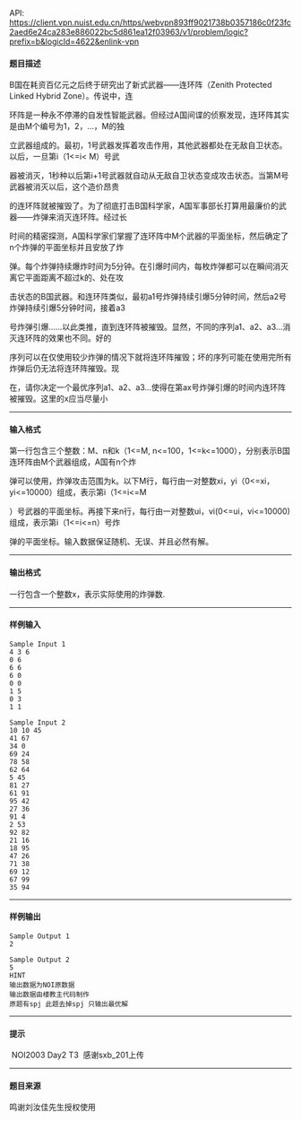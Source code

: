 API: https://client.vpn.nuist.edu.cn/https/webvpn893ff9021738b0357186c0f23fc2aed6e24ca283e886022bc5d861ea12f03963/v1/problem/logic?prefix=b&logicId=4622&enlink-vpn

#### 题目描述

B国在耗资百亿元之后终于研究出了新式武器——连环阵（Zenith Protected Linked Hybrid Zone）。传说中，连

环阵是一种永不停滞的自发性智能武器。但经过A国间谍的侦察发现，连环阵其实是由M个编号为1，2，…，M的独

立武器组成的。最初，1号武器发挥着攻击作用，其他武器都处在无敌自卫状态。以后，一旦第i（1<=i< M）号武

器被消灭，1秒种以后第i+1号武器就自动从无敌自卫状态变成攻击状态。当第M号武器被消灭以后，这个造价昂贵

的连环阵就被摧毁了。为了彻底打击B国科学家，A国军事部长打算用最廉价的武器——炸弹来消灭连环阵。经过长

时间的精密探测，A国科学家们掌握了连环阵中M个武器的平面坐标，然后确定了n个炸弹的平面坐标并且安放了炸

弹。每个炸弹持续爆炸时间为5分钟。在引爆时间内，每枚炸弹都可以在瞬间消灭离它平面距离不超过k的、处在攻

击状态的B国武器。和连环阵类似，最初a1号炸弹持续引爆5分钟时间，然后a2号炸弹持续引爆5分钟时间，接着a3

号炸弹引爆……以此类推，直到连环阵被摧毁。显然，不同的序列a1、a2、a3...消灭连环阵的效果也不同。好的

序列可以在仅使用较少炸弹的情况下就将连环阵摧毁；坏的序列可能在使用完所有炸弹后仍无法将连环阵摧毁。现

在，请你决定一个最优序列a1、a2、a3…使得在第ax号炸弹引爆的时间内连环阵被摧毁。这里的x应当尽量小

---

#### 输入格式

第一行包含三个整数：M、n和k（1<=M, n<=100，1<=k<=1000），分别表示B国连环阵由M个武器组成，A国有n个炸

弹可以使用，炸弹攻击范围为k。以下M行，每行由一对整数xi，yi（0<=xi，yi<=10000）组成，表示第i（1<=i<=M

）号武器的平面坐标。再接下来n行，每行由一对整数ui，vi(0<=ui，vi<=10000)组成，表示第i（1<=i<=n）号炸

弹的平面坐标。输入数据保证随机、无误、并且必然有解。

---

#### 输出格式

一行包含一个整数x，表示实际使用的炸弹数.

---

#### 样例输入
```
Sample Input 1
4 3 6 
0 6 
6 6 
6 0 
0 0 
1 5 
0 3 
1 1  

Sample Input 2
10 10 45 
41 67 
34 0 
69 24 
78 58 
62 64 
5 45 
81 27 
61 91 
95 42 
27 36 
91 4 
2 53 
92 82 
21 16 
18 95 
47 26 
71 38 
69 12 
67 99 
35 94 
```

---

#### 样例输出
```
Sample Output 1
2

Sample Output 2
5
HINT
输出数据为NOI原数据
输出数据由楼教主代码制作
原题有spj 此题去掉spj 只输出最优解
```

---

#### 提示

 NOI2003 Day2 T3  感谢sxb\_201上传

---

#### 题目来源

鸣谢刘汝佳先生授权使用